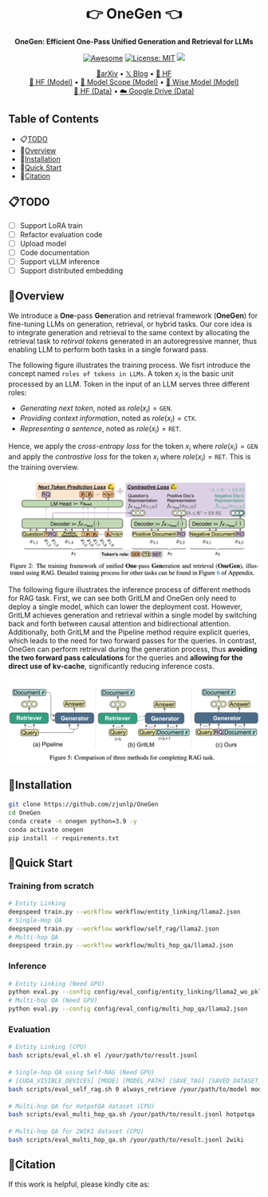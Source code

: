 <div align="center">
<h1 align="center"> 👉 OneGen 👈 </h1>
<b>OneGen: Efficient One-Pass Unified Generation and Retrieval for LLMs</b>

[![Awesome](https://awesome.re/badge.svg)](https://github.com/zjunlp/OneGen) 
[![License: MIT](https://img.shields.io/badge/License-MIT-green.svg)](https://opensource.org/licenses/MIT)
![](https://img.shields.io/github/last-commit/zjunlp/OneGen?color=green) 

<p align="center">
  <a href="https://arxiv.org/">📄arXiv</a> •
  <a href="https://x.com/">𝕏 Blog</a> •
  <a href="https://huggingface.co/zjunlp">🤗 HF</a>
  <br>
  <a href="https://huggingface.co/zjunlp">🤗 HF (Model)</a> •
  <a href="https://www.modelscope.cn/organization/ZJUNLP?tab=model">🔭 Model Scope (Model)</a> •
  <a href="https://www.wisemodel.cn/organization/zjunlp">🧊 Wise Model (Model)</a> 
  <br>
  <a href="https://huggingface.co/zjunlp">🤗 HF (Data)</a> •
  <a href="https://drive.google.com">☁️ Google Drive (Data)</a>
</p>

</div>

## Table of Contents

- 📋[TODO](#todo)
- 👀[Overview](#overview)
- 🔧[Installation](#installation)
- 🏃[Quick Start](#quick-start)
- 🚩[Citation](#citation)


## 📋TODO

- [ ] Support LoRA train
- [ ] Refactor evaluation code
- [ ] Upload model
- [ ] Code documentation
- [ ] Support vLLM inference
- [ ] Support distributed embedding

## 👀Overview

We introduce a **One**-pass **Gen**eration and retrieval framework (**OneGen**) for fine-tuning LLMs on generation, retrieval, or hybrid tasks. Our core idea is to integrate generation and retrieval to the same context by allocating the retrieval task to *retirval tokens* generated in an autoregressive manner, thus enabling LLM to perform both tasks in a single forward pass.

The following figure illustrates the training process. We fisrt introduce the concept named `roles of tokens in LLMs`. A token $x_i$ is the basic unit processed by an LLM. Token in the input of an LLM serves three different roles:
- *Generating next token*, noted as $role(x_i)=\texttt{GEN}$.
- *Providing context information*, noted as $role(x_i)=\texttt{CTX}$.
- *Representing a sentence*, noted as $role(x_i)=\texttt{RET}$.

Hence, we apply the *cross-entropy loss* for the token $x_i$ where $role(x_i)=\texttt{GEN}$ and apply the *contrastive loss* for the token $x_i$ where $role(x_i)=\texttt{RET}$. This is the training overview.

![](./assets/train.jpg)

The following figure illustrates the inference process of different methods for RAG task. First, we can see both GritLM and OneGen only need to deploy a single model, which can lower the deployment cost. However, GritLM achieves generation and retrieval within a single model by switching back and forth between causal attention and bidirectional attention. Additionally, both GritLM and the Pipeline method require explicit queries, which leads to the need for two forward passes for the queries. In contrast, OneGen can perform retrieval during the generation process, thus **avoiding the two forward pass calculations** for the queries and **allowing for the direct use of kv-cache**, significantly reducing inference costs.

![](./assets/comparison.jpg)

## 🔧Installation

```bash
git clone https://github.com/zjunlp/OneGen
cd OneGen
conda create -n onegen python=3.9 -y
conda activate onegen
pip install -r requirements.txt
```

## 🏃Quick Start

### Training from scratch
```bash
# Entity Linking
deepspeed train.py --workflow workflow/entity_linking/llama2.json
# Single-Hop QA
deepspeed train.py --workflow workflow/self_rag/llama2.json
# Multi-hop QA
deepspeed train.py --workflow workflow/multi_hop_qa/llama2.json
```

### Inference


```bash
# Entity Linking (Need GPU)
python eval.py --config config/eval_config/entity_linking/llama2_wo_pkl.json
# Multi-hop QA (Need GPU)
python eval.py --config config/eval_config/multi_hop_qa/llama2.json
```


### Evaluation

```bash
# Entity Linking (CPU)
bash scripts/eval_el.sh el /your/path/to/result.jsonl

# Single-hop QA using Self-RAG (Need GPU)
# [CUDA_VISIBLE_DEVICES] [MODE] [MODEL_PATH] [SAVE_TAG] [SAVED_DATASET_PATH] [N_DOC] [ENV] [SCORE]
bash scripts/eval_self_rag.sh 0 always_retrieve /your/path/to/model model_tag saved_rank_path 5 true true

# Multi-hop QA for HotpotQA dataset (CPU)
bash scripts/eval_multi_hop_qa.sh /your/path/to/result.jsonl hotpotqa

# Multi-hop QA for 2WIKI dataset (CPU)
bash scripts/eval_multi_hop_qa.sh /your/path/to/result.jsonl 2wiki
```

## 🚩Citation

If this work is helpful, please kindly cite as:

```bibtex

```

